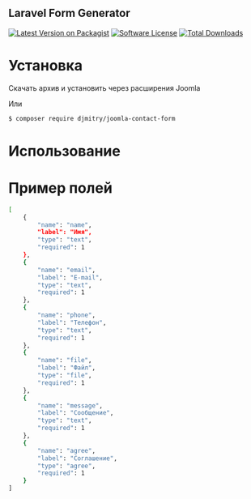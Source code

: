 
## Laravel Form Generator
[![Latest Version on Packagist](https://img.shields.io/packagist/v/djmitry/joomla-contact-form.svg)](https://packagist.org/packages/djmitry/joomla-contact-form)
[![Software License](https://img.shields.io/packagist/l/djmitry/joomla-contact-form.svg)](LICENSE.md)
[![Total Downloads](https://img.shields.io/packagist/dt/djmitry/joomla-contact-form.svg)](https://packagist.org/packages/djmitry/joomla-contact-form)

# Установка
Скачать архив и установить через расширения Joomla

Или
```bash
$ composer require djmitry/joomla-contact-form
```


# Использование


# Пример полей

```bash
[
    {
        "name": "name",
        "label": "Имя",
        "type": "text",
        "required": 1
    },
    {
        "name": "email",
        "label": "E-mail",
        "type": "text",
        "required": 1
    },
    {
        "name": "phone",
        "label": "Телефон",
        "type": "text",
        "required": 1
    },
    {
        "name": "file",
        "label": "Файл",
        "type": "file",
        "required": 1
    },
    {
        "name": "message",
        "label": "Сообщение",
        "type": "text",
        "required": 1
    },
    {
        "name": "agree",
        "label": "Соглашение",
        "type": "agree",
        "required": 1
    }
]
```